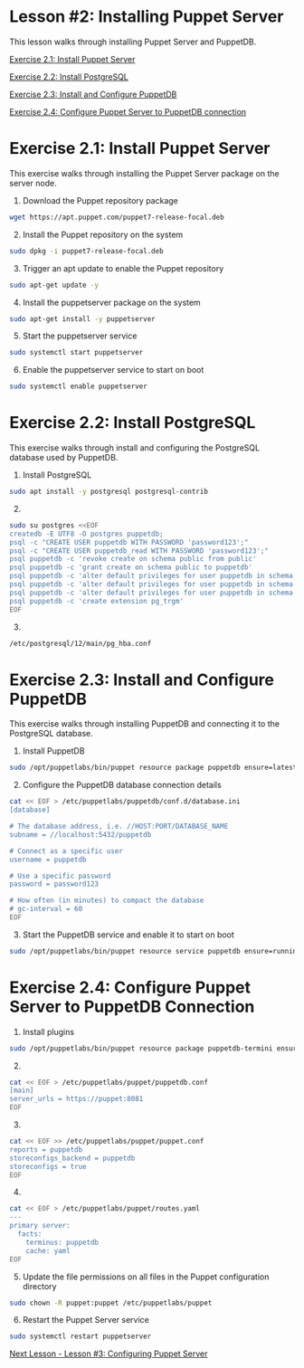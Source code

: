 # Lesson #2: Installing Puppet Server

This lesson walks through installing Puppet Server and PuppetDB.

[Exercise 2.1: Install Puppet Server](#exercise-21-install-puppet-server)

[Exercise 2.2: Install PostgreSQL](#exercise-22-install-postgresql)

[Exercise 2.3: Install and Configure PuppetDB](#exercise-23-install-and-configure-puppetdb)

[Exercise 2.4: Configure Puppet Server to PuppetDB connection](#exercise-24-configure-puppet-server-to-puppetdb-connection)

# Exercise 2.1: Install Puppet Server

This exercise walks through installing the Puppet Server package on the server node.

1. Download the Puppet repository package

```bash
wget https://apt.puppet.com/puppet7-release-focal.deb
```

2. Install the Puppet repository on the system

```bash
sudo dpkg -i puppet7-release-focal.deb
```

3. Trigger an apt update to enable the Puppet repository

```bash
sudo apt-get update -y
```

4. Install the puppetserver package on the system

```bash
sudo apt-get install -y puppetserver
```

5. Start the puppetserver service

```bash
sudo systemctl start puppetserver
```

6. Enable the puppetserver service to start on boot

```bash
sudo systemctl enable puppetserver
```

# Exercise 2.2: Install PostgreSQL

This exercise walks through install and configuring the PostgreSQL database used by PuppetDB.

1. Install PostgreSQL

```bash
sudo apt install -y postgresql postgresql-contrib
```

2. 

```bash
sudo su postgres <<EOF
createdb -E UTF8 -O postgres puppetdb;
psql -c "CREATE USER puppetdb WITH PASSWORD 'password123';"
psql -c "CREATE USER puppetdb_read WITH PASSWORD 'password123';"
psql puppetdb -c 'revoke create on schema public from public'
psql puppetdb -c 'grant create on schema public to puppetdb'
psql puppetdb -c 'alter default privileges for user puppetdb in schema public grant select on tables to puppetdb_read'
psql puppetdb -c 'alter default privileges for user puppetdb in schema public grant usage on sequences to puppetdb_read'
psql puppetdb -c 'alter default privileges for user puppetdb in schema public grant execute on functions to puppetdb_read'
psql puppetdb -c 'create extension pg_trgm'
EOF
```

3. 

```bash
/etc/postgresql/12/main/pg_hba.conf
```

# Exercise 2.3: Install and Configure PuppetDB

This exercise walks through installing PuppetDB and connecting it to the PostgreSQL database.

1. Install PuppetDB

```bash
sudo /opt/puppetlabs/bin/puppet resource package puppetdb ensure=latest
```

2. Configure the PuppetDB database connection details

```bash
cat << EOF > /etc/puppetlabs/puppetdb/conf.d/database.ini
[database]

# The database address, i.e. //HOST:PORT/DATABASE_NAME
subname = //localhost:5432/puppetdb

# Connect as a specific user
username = puppetdb

# Use a specific password
password = password123

# How often (in minutes) to compact the database
# gc-interval = 60
EOF
```

3. Start the PuppetDB service and enable it to start on boot

```bash
sudo /opt/puppetlabs/bin/puppet resource service puppetdb ensure=running enable=true
```

# Exercise 2.4: Configure Puppet Server to PuppetDB Connection

1. Install plugins

```bash
sudo /opt/puppetlabs/bin/puppet resource package puppetdb-termini ensure=latest
```

2. 

```bash
cat << EOF > /etc/puppetlabs/puppet/puppetdb.conf
[main]
server_urls = https://puppet:8081
EOF
```

3. 

```bash
cat << EOF >> /etc/puppetlabs/puppet/puppet.conf
reports = puppetdb
storeconfigs_backend = puppetdb
storeconfigs = true
EOF
```

4. 

```bash
cat << EOF > /etc/puppetlabs/puppet/routes.yaml
---
primary server:
  facts:
    terminus: puppetdb
    cache: yaml
EOF
```

5. Update the file permissions on all files in the Puppet configuration directory

```bash
sudo chown -R puppet:puppet /etc/puppetlabs/puppet
```

6. Restart the Puppet Server service

```bash
sudo systemctl restart puppetserver
```

[Next Lesson - Lesson #3: Configuring Puppet Server](./03-configuring-puppet-server.md)
